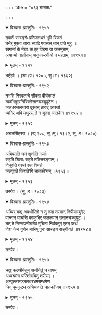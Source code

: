 +++
title = "०६३ चातकः"

+++



<details open><summary>विश्वास-प्रस्तुतिः - १९५१</summary>

तृषार्तैः सारङ्गैः प्रतिजलधरं भूरि विरुतं  
घनैर् मुक्ता धाराः सपदि पयसस् तान् प्रति मुहुः ।  
खगानां के मेघाः क इह विहगा वा जलमुचाम्  
अयाच्यो नार्तानाम् अनुपकरणीयो न महताम् ॥१९५१॥
</details>

<details><summary>मूलम् - १९५१</summary>

तृषार्तैः सारङ्गैः प्रतिजलधरं भूरि विरुतं  
घनैर् मुक्ता धाराः सपदि पयसस् तान् प्रति मुहुः ।  
खगानां के मेघाः क इह विहगा वा जलमुचाम्  
अयाच्यो नार्तानाम् अनुपकरणीयो न महताम् ॥१९५१॥
</details>


भर्तृहरेः । (शा।प। १२०५, सु।र। १३६२)  



<details open><summary>विश्वास-प्रस्तुतिः - १९५२</summary>

नभसि निरवलम्बे सीदता दीर्घकालं  
त्वदभिमुखनिविष्टोत्तानचञ्चुपुटेन ।  
जलधरजलधारा दूरतस् तावद् आस्तां  
ध्वनिर् अपि मधुरस् ते न श्रुतश् चातकेन ॥१९५२॥
</details>

<details><summary>मूलम् - १९५२</summary>

नभसि निरवलम्बे सीदता दीर्घकालं  
त्वदभिमुखनिविष्टोत्तानचञ्चुपुटेन ।  
जलधरजलधारा दूरतस् तावद् आस्तां  
ध्वनिर् अपि मधुरस् ते न श्रुतश् चातकेन ॥१९५२॥
</details>


अचलसिंहस्य । (ब्प् २०८, सू।मु। १३।२, सु।र। १०८०)  



<details open><summary>विश्वास-प्रस्तुतिः - १९५३</summary>

अभिपतति घनं शृणोति गर्जाः   
सहति शिलाः सहते तडित्तरङ्गान् ।  
विधुवति गरुतं रुतं विधत्ते   
जलपृषते कियते’पि चातको’यम् ॥१९५३॥
</details>

<details><summary>मूलम् - १९५३</summary>

अभिपतति घनं शृणोति गर्जाः   
सहति शिलाः सहते तडित्तरङ्गान् ।  
विधुवति गरुतं रुतं विधत्ते   
जलपृषते कियते’पि चातको’यम् ॥१९५३॥
</details>


तस्यैव । (सु।र। १०८३)  



<details open><summary>विश्वास-प्रस्तुतिः - १९५४</summary>

अब्धिर् यद्य् अवधीरितो न तु तदा तस्मान् निपीयाम्बुदैर्  
वान्तान् याचसि काकुभिर् जललवान् उत्तानचञ्चूपुटः ।  
तत् ते निस्त्रपनीचतैव मुचिता निर्वक्तुम् एतत् कथं   
विद्मः केन गुणेन मानिषु पुनः सारङ्ग सङ्गीयते ॥१९५४॥
</details>

<details><summary>मूलम् - १९५४</summary>

अब्धिर् यद्य् अवधीरितो न तु तदा तस्मान् निपीयाम्बुदैर्  
वान्तान् याचसि काकुभिर् जललवान् उत्तानचञ्चूपुटः ।  
तत् ते निस्त्रपनीचतैव मुचिता निर्वक्तुम् एतत् कथं   
विद्मः केन गुणेन मानिषु पुनः सारङ्ग सङ्गीयते ॥१९५४॥
</details>


तस्यैव ।  



<details open><summary>विश्वास-प्रस्तुतिः - १९५५</summary>

चक्षुः कदर्थयितुम् अर्जयितुं च तापम्  
अध्वश्रमेण परिशोषयितुं शरीरम् ।  
अभ्युल्लसज्जलधरभ्रमसम्भ्रमेण  
धिग् धूमकूटम् अभिधावति चातको’यम् ॥१९५५॥
</details>

<details><summary>मूलम् - १९५५</summary>

चक्षुः कदर्थयितुम् अर्जयितुं च तापम्  
अध्वश्रमेण परिशोषयितुं शरीरम् ।  
अभ्युल्लसज्जलधरभ्रमसम्भ्रमेण  
धिग् धूमकूटम् अभिधावति चातको’यम् ॥१९५५॥
</details>


तस्यैव ।  

